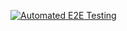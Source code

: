 [![Automated E2E Testing](https://github.com/mariesaeter/noroff-lesson-automated-testing/actions/workflows/e2e-test.yml/badge.svg)](https://github.com/mariesaeter/noroff-lesson-automated-testing/actions/workflows/e2e-test.yml)
